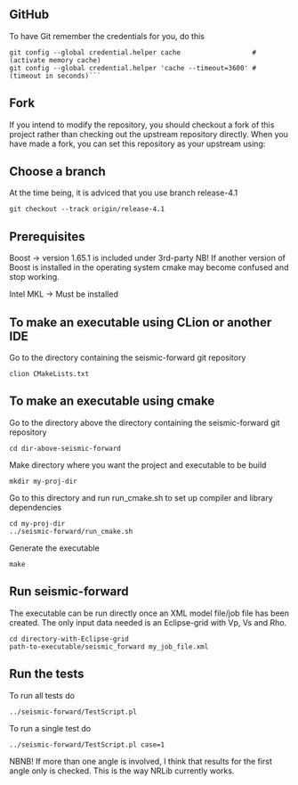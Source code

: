 ## GitHub

To have Git remember the credentials for you, do this

```
git config --global credential.helper cache                  # (activate memory cache)
git config --global credential.helper 'cache --timeout=3600' # (timeout in seconds)```
```

## Fork

If you intend to modify the repository, you should checkout a fork of this
project rather than checking out the upstream repository directly. When you
have made a fork, you can set this repository as your upstream using:

## Choose a branch

At the time being, it is adviced that you use branch release-4.1

```
git checkout --track origin/release-4.1
```


## Prerequisites

  Boost     -> version 1.65.1 is included under 3rd-party
               NB! If another version of Boost is installed in the operating
               system cmake may become confused and stop working.

  Intel MKL -> Must be installed


## To make an executable using CLion or another IDE

Go to the directory containing the seismic-forward git repository

```
clion CMakeLists.txt
```


## To make an executable using cmake

Go to the directory above the directory containing the seismic-forward git repository

```
cd dir-above-seismic-forward
```
Make directory where you want the project and executable to be build

```
mkdir my-proj-dir
```

Go to this directory and run run_cmake.sh to set up compiler and library dependencies

```
cd my-proj-dir
../seismic-forward/run_cmake.sh
```

Generate the executable

```
make
```


## Run seismic-forward

The executable can be run directly once an XML model file/job file has been created. The only input data needed is an Eclipse-grid with Vp, Vs and Rho.

```
cd directory-with-Eclipse-grid
path-to-executable/seismic_forward my_job_file.xml
```


## Run the tests

To run all tests do

```
../seismic-forward/TestScript.pl
```

To run a single test do

```
../seismic-forward/TestScript.pl case=1
```

NBNB! If more than one angle is involved, I think that results for the first angle only is checked. This is the way NRLib currently works.
